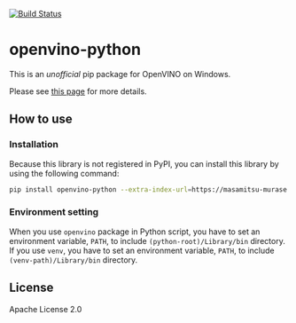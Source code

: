 [![Build Status](https://dev.azure.com/masamitsu-murase/openvino_python/_apis/build/status/masamitsu-murase.openvino-python?branchName=master)](https://dev.azure.com/masamitsu-murase/openvino_python/_build/latest?definitionId=15&branchName=master)

# openvino-python

This is an *unofficial* pip package for OpenVINO on Windows.

Please see [this page](https://masamitsu-murase.github.io/openvino-python/) for more details.

## How to use

### Installation

Because this library is not registered in PyPI, you can install this library by using the following command:

```bash
pip install openvino-python --extra-index-url=https://masamitsu-murase.github.io/openvino-python/simple/
```

### Environment setting

When you use `openvino` package in Python script, you have to set an environment variable, `PATH`, to include `(python-root)/Library/bin` directory.  
If you use `venv`, you have to set an environment variable, `PATH`, to include `(venv-path)/Library/bin` directory.

## License

Apache License 2.0
